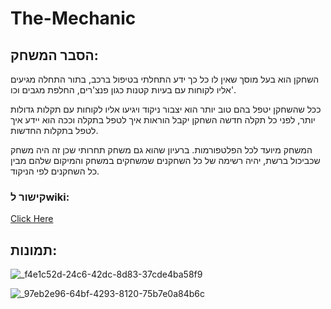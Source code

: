 # The-Mechanic
## הסבר המשחק:

השחקן הוא בעל מוסך שאין לו כל כך ידע התחלתי בטיפול ברכב, בתור התחלה מגיעים אליו לקוחות עם בעיות קטנות כגון פנצ'רים, החלפת מגבים וכו'.

ככל שהשחקן יטפל בהם טוב יותר הוא יצבור ניקוד ויגיעו אליו לקוחות עם תקלות גדולות יותר, לפני כל תקלה חדשה השחקן יקבל הוראות איך לטפל בתקלה וככה הוא יידע איך לטפל בתקלות החדשות.

המשחק מיועד לכל הפלטפורמות. ברעיון שהוא גם משחק תחרותי שכן זה היה משחק שכביכול ברשת, יהיה רשימה של כל השחקנים שמשחקים במשחק והמיקום שלהם מבין כל השחקנים לפי הניקוד.


### קישור לwiki:

[Click Here](https://github.com/VideoGameTeam3/The-Mechanic/wiki)

## תמונות:

![_f4e1c52d-24c6-42dc-8d83-37cde4ba58f9](https://github.com/VideoGameTeam3/The-Mechanic/assets/118683420/53ffa154-d518-4f48-93b8-f4584f6b28b4)

![_97eb2e96-64bf-4293-8120-75b7e0a84b6c](https://github.com/VideoGameTeam3/The-Mechanic/assets/118683420/ea5091e8-9c58-499f-ae60-b5cf1afaf400)



